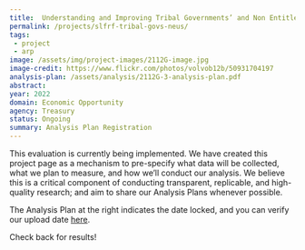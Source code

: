 ```yaml
---
title:  Understanding and Improving Tribal Governments’ and Non Entitlement Units’ Experiences with the State and Local Fiscal Recovery Funds Program
permalink: /projects/slfrf-tribal-govs-neus/
tags: 
 - project
 - arp
image: /assets/img/project-images/2112G-image.jpg
image-credit: https://www.flickr.com/photos/volvob12b/50931704197
analysis-plan: /assets/analysis/2112G-3-analysis-plan.pdf
abstract: 
year: 2022 
domain: Economic Opportunity
agency: Treasury
status: Ongoing
summary: Analysis Plan Registration
---
```


This evaluation is currently being implemented. We have created this project page as a mechanism to pre-specify what data will be collected, what we plan to measure, and how we’ll conduct our analysis. We believe this is a critical component of conducting transparent, replicable, and high-quality research; and aim to share our Analysis Plans whenever possible.

The Analysis Plan at the right indicates the date locked, and you can verify our upload date <a href="https://github.com/gsa-oes/office-of-evaluation-sciences/commits/master/assets/analysis/2112G-3-analysis-plan.pdf">here</a>. 

Check back for results!
